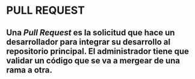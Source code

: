 # PULL REQUEST
## Una *Pull Request* es la solicitud que hace un desarrollador para integrar su desarrollo al repositorio principal. El administrador tiene que validar un código que se va a mergear de una rama a otra.
